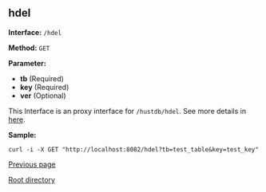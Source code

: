## hdel ##

**Interface:** `/hdel`

**Method:** `GET`

**Parameter:** 

*  **tb** (Required)  
*  **key** (Required)  
*  **ver** (Optional)  

This Interface is an proxy interface for `/hustdb/hdel`. See more details in [here](../hustdb/hustdb/hdel.md).  

**Sample:**

    curl -i -X GET "http://localhost:8082/hdel?tb=test_table&key=test_key"

[Previous page](../ha.md)

[Root directory](../../index.md)